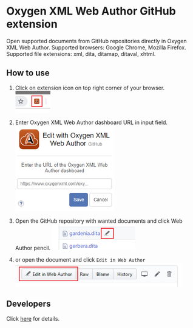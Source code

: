 # Oxygen XML Web Author GitHub extension

Open supported documents from GitHub repositories directly in Oxygen XML Web Author.
Supported browsers: Google Chrome, Mozilla Firefox.
Supported file extensions: xml, dita, ditamap, ditaval, xhtml.


## How to use

1) Click on extension icon on top right corner of your browser.
![Screenshot](docs/pos.png)

2) Enter Oxygen XML Web Author dashboard URL in input field.
![Screenshot](docs/ex.png)

3) Open the GitHub repository with wanted documents and click Web Author pencil.
![Screenshot](docs/ex1.png)

4) or open the document and click ```Edit in Web Author```
![Screenshot](docs/ex2.png)

## Developers

Click [here](docs/DEV.md) for details.


